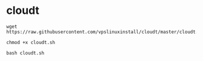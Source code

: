 # cloudt      

```
wget https://raw.githubusercontent.com/vpslinuxinstall/cloudt/master/cloudt.sh        

chmod +x cloudt.sh      

bash cloudt.sh        




```

